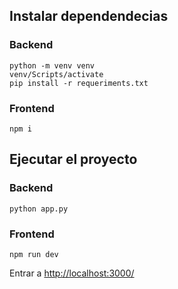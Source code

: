 ## Instalar dependendecias
### Backend
```
python -m venv venv
venv/Scripts/activate
pip install -r requeriments.txt
```

### Frontend
`npm i`

## Ejecutar el proyecto
### Backend
`python app.py`

### Frontend
`npm run dev`

Entrar a [http://localhost:3000/](http://localhost:3000/)
